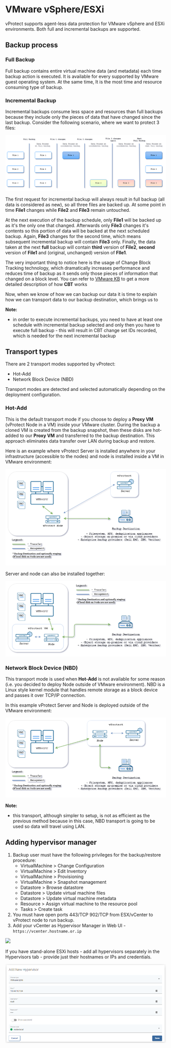# VMware vSphere/ESXi

vProtect supports agent-less data protection for VMware vSphere and ESXi environments. Both full and incremental backups are supported.

## Backup process

### Full Backup

Full backup contains entire virtual machine data \(and metadata\) each time backup action is executed. It is available for every supported by VMware guest operating system. At the same time, It is the most time and resource consuming type of backup.

### Incremental Backup

Incremental backups consume less space and resources than full backups because they include only the pieces of data that have changed since the last backup. Consider the following scenario, where we want to protect 3 files:

![](../../../.gitbook/assets/vmware-incremental.png)

The first request for incremental backup will always result in full backup \(all data is considered as new\), so all three files are backed up. At some point in time **File1** changes while **File2** and **File3** remain untouched.

At the next execution of the backup schedule, only **File1** will be backed up as it's the only one that changed. Afterwards only **File3** changes it's contents so this portion of data will be backed at the next scheduled backup. Again, **File3** changes for the second time, which means subsequent incremental backup will contain **File3** only. Finally, the data taken at the next **full** backup will contain **third** version of **File2**, **second** version of **File1** and \(original, unchanged\) version of **FIle1**.

The very important thing to notice here is the usage of Change Block Tracking technology, which dramatically increases performance and reduces time of backup as it sends only those pieces of information that changed on a block level. You can refer to [VMware KB](https://kb.vmware.com/s/article/1020128) to get a more detailed description of how **CBT** works

Now, when we know of how we can backup our data it is time to explain how we can transport data to our backup destination, which brings us to

**Note:**

* in order to execute incremental backups, you need to have at least one schedule with incremental backup selected and only then you have to execute full backup - this will result in CBT change set IDs recorded, which is needed for the next incremental backup

## Transport types

There are 2 transport modes supported by vProtect:

* Hot-Add
* Network Block Device \(NBD\)

Transport modes are detected and selected automatically depending on the deployment configuration.

### Hot-Add

This is the default transport mode if you choose to deploy a **Proxy VM** \(vProtect Node in a VM\) inside your VMware cluster. During the backup a cloned VM is created from the backup snapshot, then these disks are hot-added to our **Proxy VM** and transferred to the backup destination. This approach eliminates data transfer over LAN during backup and restore.

Here is an example where vProtect Server is installed anywhere in your infrastructure \(accessible to the nodes\) and node is installed inside a VM in VMware environment:

![](../../../.gitbook/assets/vmware-hotadd.png)

Server and node can also be installed together:

![](../../../.gitbook/assets/vmware-hotadd-aio%20%281%29.png)

### Network Block Device \(NBD\)

This transport mode is used when **Hot-Add** is not available for some reason \(i.e. you decided to deploy Node outside of VMware environment\). NBD is a Linux style kernel module that handles remote storage as a block device and passes it over TCP/IP connection.

In this example vProtect Server and Node is deployed outside of the VMware environment:

![](../../../.gitbook/assets/vmware-nbd-aio.png)

**Note:**

* this transport, although simpler to setup, is not as efficient as the previous method because in this case, NBD transport is going to be used so data will travel using LAN.

## Adding hypervisor manager

1. Backup user must have the following privileges for the backup/restore procedure:
   * VirtualMachine &gt; Change Configuration
   * VirtualMachine &gt; Edit Inventory
   * VirtualMachine &gt; Provisioning
   * VirtualMachine &gt; Snapshot management
   * Datastore &gt; Browse datastore
   * Datastore &gt; Update virtual machine files
   * Datastore &gt; Update virtual machine metadata
   * Resource &gt; Assign virtual machine to the resource pool
   * Tasks &gt; Create task
2. You must have open ports 443/TCP 902/TCP from ESX/vCenter to vProtect node to run backup.
3. Add your vCenter as Hypervisor Manager in Web UI - `https://vcenter.hostname.or.ip`

![](../../../.gitbook/assets/protected-platforms-vm-vcenter.jpg)

If you have stand-alone ESXi hosts - add all hypervisors separately in the Hypervisors tab - provide just their hostnames or IPs and credentials.

![](../../../.gitbook/assets/protected-platforms-vmware-esxi.png)

